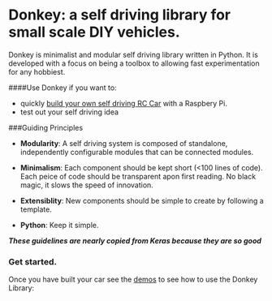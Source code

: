 # Donkey: a self driving library for small scale DIY vehicles. 

Donkey is minimalist and modular self driving library written in Python. It is developed with a focus on being a toolbox to allowing fast experimentation for any hobbiest. 

####Use Donkey if you want to:
* quickly [build your own self driving RC Car](docs/01-build_a_car.md) with a Raspbery Pi.
* test out your self driving idea 


###Guiding Principles
* **Modularity**: A self driving system is composed of standalone, independently configurable modules that can be connected modules.

* **Minimalism**: Each component should be kept short (<100 lines of code). Each peice of code should be transparent apon first reading. No black magic, it slows the speed of innovation. 

* **Extensiblity**: New components should be simple to create by following a template. 

* **Python**: Keep it simple. 

***These guidelines are nearly copied from Keras because they are so good*** 



### Get started.
Once you have built your car see the [demos](demos) to see how to use the Donkey Library: 
 






